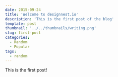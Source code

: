 ```yaml
---
date: 2015-09-24
title: 'Welcome to designnest.io'
description: 'This is the first post of the blog'
template: post
thumbnail: '../../thumbnails/writing.png'
slug: first-post
categories:
  - Random
  - Popular
tags:
  - random
---
```


This is the first post!

